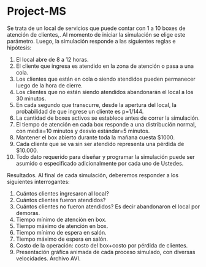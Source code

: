 # Project-MS

Se trata de un local de servicios que puede contar con 1 a 10 boxes de atención de clientes,.
Al momento de iniciar la simulación se elige este parámetro.
Luego, la simulación responde a las siguientes reglas e hipótesis:
1) El local abre de 8 a 12 horas.
2) El cliente que ingresa es atendido en la zona de atención o pasa a una cola.
3) Los clientes que están en cola o siendo atendidos pueden permanecer luego de la hora de cierre.
4) Los clientes que no están siendo atendidos abandonarán el local a los 30 minutos.
5) En cada segundo que transcurre, desde la apertura del local, la probabilidad de que ingrese un cliente es p=1/144.
6) La cantidad de boxes activos se establece antes de correr la simulación.
7) El tiempo de atención en cada box responde a una distribución normal, con media=10 minutos y desvio estándar=5 minutos.
8) Mantener el box abierto durante toda la mañana cuesta $1000.
9) Cada cliente que se va sin ser atendido representa una pérdida de $10.000.
10) Todo dato requerido para diseñar y programar la simulación puede ser asumido o especificado adicionalmente por cada uno de Ustedes.

Resultados.
Al final de cada simulación, deberemos responder a los siguientes interrogantes:
1) Cuántos clientes ingresaron al local?
2) Cuántos clientes fueron atendidos?
3) Cuántos clientes no fueron atendidos? Es decir abandonaron el local por demoras.
4) Tiempo mínimo de atención en box.
5) Tiempo máximo de atención en box.
6) Tiempo mínimo de espera en salón.
7) Tiempo máximo de espera en salón.
8) Costo de la operación: costo del box+costo por pérdida de clientes.
9) Presentación gráfica animada de cada proceso simulado, con diversas velocidades. Archivo AVI.